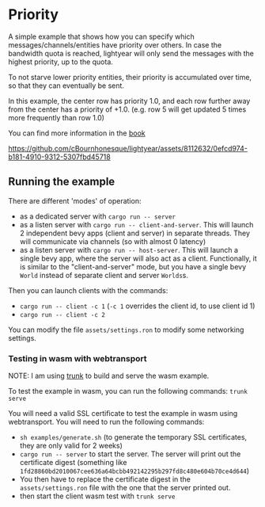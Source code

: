 # Priority

A simple example that shows how you can specify which messages/channels/entities have priority over others.
In case the bandwidth quota is reached, lightyear will only send the messages with the highest priority, up to the
quota.

To not starve lower priority entities, their priority is accumulated over time, so that they can eventually be sent.

In this example, the center row has priority 1.0, and each row further away from the center has a priority of +1.0.
(e.g. row 5 will get updated 5 times more frequently than row 1.0)

You can find more information in
the [book](https://github.com/cBournhonesque/lightyear/blob/main/book/src/concepts/advanced_replication/bandwidth_management.md)

https://github.com/cBournhonesque/lightyear/assets/8112632/0efcd974-b181-4910-9312-5307fbd45718

## Running the example

There are different 'modes' of operation:

- as a dedicated server with `cargo run -- server`
- as a listen server with `cargo run -- client-and-server`. This will launch 2 independent bevy apps (client and server) in
  separate threads.
  They will communicate via channels (so with almost 0 latency)
- as a listen server with `cargo run -- host-server`. This will launch a single bevy app, where the server will also act
  as a client. Functionally, it is similar to the "client-and-server" mode, but you have a single bevy `World` instead of
  separate client and server `Worlds`s.

Then you can launch clients with the commands:

- `cargo run -- client -c 1` (`-c 1` overrides the client id, to use client id 1)
- `cargo run -- client -c 2`

You can modify the file `assets/settings.ron` to modify some networking settings.

### Testing in wasm with webtransport

NOTE: I am using [trunk](https://trunkrs.dev/) to build and serve the wasm example.

To test the example in wasm, you can run the following commands: `trunk serve`

You will need a valid SSL certificate to test the example in wasm using webtransport. You will need to run the following
commands:

- `sh examples/generate.sh` (to generate the temporary SSL certificates, they are only valid for 2 weeks)
- `cargo run -- server` to start the server. The server will print out the certificate digest (something
  like `1fd28860bd2010067cee636a64bcbb492142295b297fd8c480e604b70ce4d644`)
- You then have to replace the certificate digest in the `assets/settings.ron` file with the one that the server printed
  out.
- then start the client wasm test with `trunk serve`